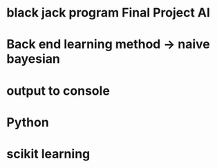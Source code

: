 # black jack program Final Project AI 
# Back end learning method -> naive bayesian 
# output to console
# 
# Python 
# scikit learning 
